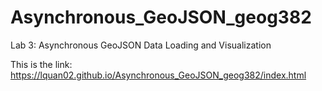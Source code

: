 # Asynchronous_GeoJSON_geog382
Lab 3: Asynchronous GeoJSON Data Loading and Visualization

This is the link: https://lquan02.github.io/Asynchronous_GeoJSON_geog382/index.html
